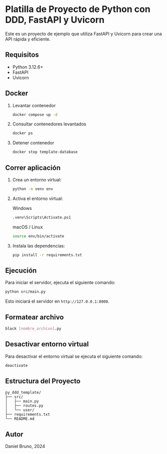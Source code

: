 # Platilla de Proyecto de Python con DDD, FastAPI y Uvicorn

Este es un proyecto de ejemplo que utiliza FastAPI y Uvicorn para crear una API rápida y eficiente.

## Requisitos

- Python 3.12.6+
- FastAPI
- Uvicorn

## Docker

1. Levantar contenedor

   ```bash
   docker compose up -d
   ```

2. Consultar contenedores levantados

   ```bash
   docker ps
   ```

3. Detener contenedor

   ```bash
   docker stop template-database
   ```

## Correr aplicación

1. Crea un entorno virtual:

   ```bash
   python -m venv env
   ```

2. Activa el entorno virtual:

   Windows

   ```bash
   .venv\Scripts\Activate.ps1
   ```

   macOS / Linux

   ```bash
   source env/bin/activate
   ```

3. Instala las dependencias:
   ```bash
   pip install -r requirements.txt
   ```

## Ejecución

Para iniciar el servidor, ejecuta el siguiente comando:

```bash
python src/main.py
```

Esto iniciará el servidor en `http://127.0.0.1:8000`.

## Formatear archivo

```bash
black [nombre_archivo].py
```

## Desactivar entorno virtual

Para desactivar el entorno virtual se ejecuta el siguiente comando:

```bash
deactivate
```

## Estructura del Proyecto

```
py_ddd_template/
├── src/
│   ├── main.py
│   ├── routes.py
│   └── user/
├── requirements.txt
└── README.md
```

## Autor

Daniel Bruno, 2024
